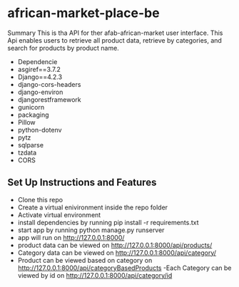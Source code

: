 # african-market-place-be
Summary
This is tha API for ther afab-african-market user interface. This Api enables users to retrieve all product data, retrieve by categories,
and search for products by product name.

- Dependencie
- asgiref==3.7.2
- Django==4.2.3
- django-cors-headers
- django-environ
- djangorestframework
- gunicorn
- packaging
- Pillow
- python-dotenv
- pytz
- sqlparse
- tzdata
- CORS

## Set Up Instructions and Features
- Clone this repo 
- Create a virtual enivironment inside the repo folder
- Activate virtual environment
- install dependencies by running  pip install -r requirements.txt
- start app by running  python manage.py runserver
- app will run on http://127.0.0.1:8000/
- product data can be viewed on http://127.0.0.1:8000/api/products/
- Category data can be viewed on http://127.0.0.1:8000/api/category/
- Product can be viewed based on category on http://127.0.0.1:8000/api/categoryBasedProducts
-Each Category can be viewed by id on http://127.0.0.1:8000/api/category/id

